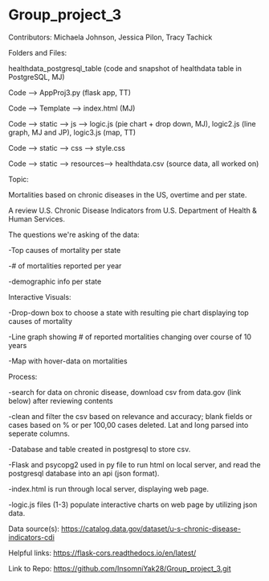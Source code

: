 # Group_project_3

Contributors: Michaela Johnson, Jessica Pilon, Tracy Tachick

Folders and Files:

healthdata_postgresql_table (code and snapshot of healthdata table in PostgreSQL, MJ)

Code --> AppProj3.py (flask app, TT)

Code --> Template --> index.html (MJ)

Code --> static --> js --> logic.js (pie chart + drop down, MJ), logic2.js (line graph, MJ and JP), logic3.js (map, TT)

Code --> static --> css --> style.css

Code --> static --> resources--> healthdata.csv (source data, all worked on)


Topic:  

Mortalities based on chronic diseases in the US, overtime and per state. 

A review U.S. Chronic Disease Indicators from U.S. Department of Health & Human Services.


The questions we're asking of the data:

-Top causes of mortality per state

-# of mortalities reported per year

-demographic info per state


Interactive Visuals:

-Drop-down box to choose a state with resulting pie chart displaying top causes of mortality

-Line graph showing # of reported mortalities changing over course of 10 years

-Map with hover-data on mortalities


Process:

-search for data on chronic disease, download csv from data.gov (link below) after reviewing contents

-clean and filter the csv based on relevance and accuracy; blank fields or cases based on % or per 100,00 cases deleted. Lat and long parsed into seperate columns.

-Database and table created in postgresql to store csv.

-Flask and psycopg2 used in py file to run html on local server, and read the postgresql database into an api (json format).

-index.html is run through local server, displaying web page.

-logic.js files (1-3) populate interactive charts on web page by utilizing json data.


Data source(s):
https://catalog.data.gov/dataset/u-s-chronic-disease-indicators-cdi

Helpful links:
https://flask-cors.readthedocs.io/en/latest/

Link to Repo:
https://github.com/InsomniYak28/Group_project_3.git
